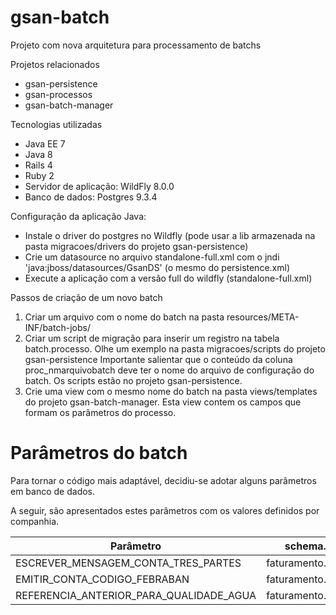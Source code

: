 gsan-batch
==========

Projeto com nova arquitetura para processamento de batchs

Projetos relacionados

* gsan-persistence
* gsan-processos
* gsan-batch-manager

Tecnologias utilizadas

* Java EE 7
* Java 8
* Rails 4
* Ruby 2
* Servidor de aplicação: WildFly 8.0.0
* Banco de dados: Postgres 9.3.4

Configuração da aplicação Java:

* Instale o driver do postgres no Wildfly (pode usar a lib armazenada na pasta migracoes/drivers do projeto gsan-persistence)
* Crie um datasource no arquivo standalone-full.xml com o jndi 'java:jboss/datasources/GsanDS' (o mesmo do persistence.xml)
* Execute a aplicação com a versão full do wildfly (standalone-full.xml)

Passos de criação de um novo batch

1. Criar um arquivo com o nome do batch na pasta resources/META-INF/batch-jobs/
2. Criar um script de migração para inserir um registro na tabela batch.processo. 
Olhe um exemplo na pasta migracoes/scripts do projeto gsan-persistence
Importante salientar que o conteúdo da coluna proc_nmarquivobatch deve ter o nome do arquivo de configuração do batch. Os scripts estão no projeto gsan-persistence.
3. Crie uma view com o mesmo nome do batch na pasta views/templates do projeto gsan-batch-manager. Esta view contem os campos que formam os parâmetros do processo.

# Parâmetros do batch
Para tornar o código mais adaptável, decidiu-se adotar alguns parâmetros em banco de dados.

A seguir, são apresentados estes parâmetros com os valores definidos por companhia.

Parâmetro                               | schema.tabela         | Companhia | Valor
--------------------------------------- | --------------------- | --------- | ------
ESCREVER_MENSAGEM_CONTA_TRES_PARTES     | faturamento.parametro | Cosanpa   | true
EMITIR_CONTA_CODIGO_FEBRABAN            | faturamento.parametro | Cosanpa   | false
REFERENCIA_ANTERIOR_PARA_QUALIDADE_AGUA | faturamento.parametro | Cosanpa   | false


